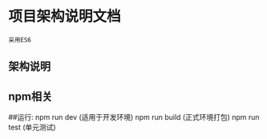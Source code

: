 # 项目架构说明文档
    采用ES6

## 架构说明

## npm相关


##运行:
		npm run dev    (适用于开发环境)
		npm run build  (正式环境打包)
		npm run test   (单元测试)
		